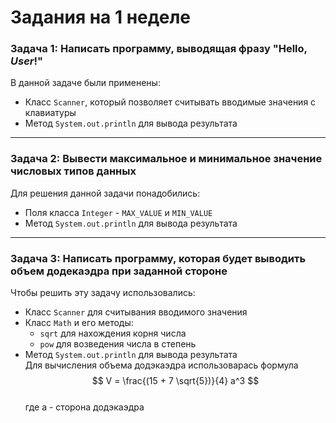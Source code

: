 # Задания на 1 неделе

### Задача 1: Написать программу, выводящая фразу "Hello, *User*!"

В данной задаче были применены:

- Класс `Scanner`, который позволяет считывать вводимые значения с клавиатуры<br>
- Метод `System.out.println` для вывода результата

---

### Задача 2: Вывести максимальное и минимальное значение числовых типов данных

Для решения данной задачи понадобились:

- Поля класса `Integer` - `MAX_VALUE` и `MIN_VALUE`
- Метод `System.out.println` для вывода результата

---

### Задача 3: Написать программу, которая будет выводить объем додекаэдра при заданной стороне

Чтобы решить эту задачу использовались:
- Класс `Scanner` для считывания вводимого значения
- Класс `Math` и его методы:
    - `sqrt` для нахождения корня числа
    - `pow` для возведения числа в степень
- Метод `System.out.println` для вывода результата  
Для вычисления объема додэкаэдра использоварась формула  
$$ V = \frac{(15 + 7 \sqrt{5})}{4} a^3 $$  
где а - сторона додэкаэдра
